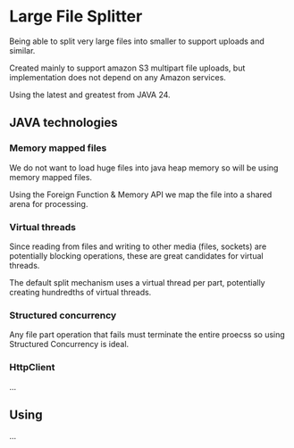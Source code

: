 # Large File Splitter
Being able to split very large files into smaller to support uploads and similar.

Created mainly to support amazon S3 multipart file uploads, but implementation does not
depend on any Amazon services.

Using the latest and greatest from JAVA 24.

## JAVA technologies

### Memory mapped files
We do not want to load huge files into java heap memory so will be using memory mapped files.

Using the Foreign Function & Memory API we map the file into a shared arena for processing.

### Virtual threads
Since reading from files and writing to other media (files, sockets) are potentially blocking 
operations, these are great candidates for virtual threads.

The default split mechanism uses a virtual thread per part, potentially creating
hundredths of virtual threads.

### Structured concurrency

Any file part operation that fails must terminate the entire proecss so using Structured
Concurrency is ideal.

### HttpClient

...

## Using

...
